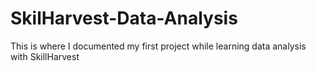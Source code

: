 # SkilHarvest-Data-Analysis
This is where I documented my first project while learning data analysis with SkillHarvest
